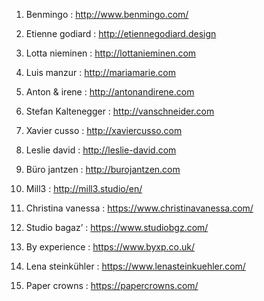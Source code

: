  1) Benmingo : <http://www.benmingo.com/>

2) Etienne godiard : <http://etiennegodiard.design>

3) Lotta nieminen : <http://lottanieminen.com>

4) Luis manzur : <http://mariamarie.com>

5) Anton & irene : <http://antonandirene.com>

6) Stefan Kaltenegger : <http://vanschneider.com>

7) Xavier cusso : <http://xaviercusso.com>

8) Leslie david : <http://leslie-david.com>

9) Büro jantzen : <http://burojantzen.com>

10) Mill3 : <http://mill3.studio/en/>

11) Christina vanessa : <https://www.christinavanessa.com/>

12) Studio bagaz’ : <https://www.studiobgz.com/>


13) By experience : <https://www.byxp.co.uk/>


14) Lena steinkühler : <https://www.lenasteinkuehler.com/>


15) Paper crowns : <https://papercrowns.com/>